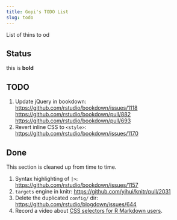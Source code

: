 ```yaml
---
title: Gopi's TODO List
slug: todo
---
```


List of thins to od


## Status

this is **bold**

## TODO

1. Update jQuery in bookdown: https://github.com/rstudio/bookdown/issues/1118 https://github.com/rstudio/bookdown/pull/882 https://github.com/rstudio/bookdown/pull/693
1. Revert inline CSS to `<style>`: https://github.com/rstudio/bookdown/issues/1170

## Done

This section is cleaned up from time to time.

1. Syntax highlighting of `|>`: https://github.com/rstudio/bookdown/issues/1157
1. `targets` engine in knitr: https://github.com/yihui/knitr/pull/2031
1. Delete the duplicated `config/` dir: https://github.com/rstudio/blogdown/issues/644
1. Record a video about [CSS selectors for R Markdown users](https://github.com/yihui/rmarkdown-cookbook/pull/239/files).



<script>
document.querySelectorAll('.main a').forEach(function(el) {
  var t = el.innerText;
  if (!/^https:/.test(t)) return;
  el.innerText = t.replace(/^https:\/\/(www\.)?/, '')
    .replace(/#.*/, '')
    .replace(/^github.com\/([^\/]+)\/([^\/]+)\/(issues|pull)\/(\d+).*/, '$1/$2#$4')
    .replace(/^github.com\/([^\/]+)\/([^\/]+)\/(releases)\/tag\/([^\/]+).*/, '$1/$2@$4')
    .replace(/^stackoverflow.com\/q\/(\d+).*/, 'SO/$1')
    .replace(/^community.rstudio.com\/t\/(\d+).*/, 'RC/$1')
    .replace(/^twitter.com\/([^\/]+)\/([^\/]+)\/(\d+).*/, 'twitter/$3')
    .replace(/^github.com/, 'GH');
});
</script>

